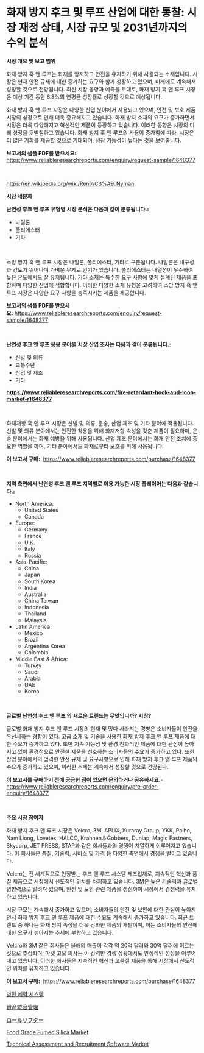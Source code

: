 <p><h1>화재 방지 후크 및 루프 산업에 대한 통찰: 시장 재정 상태, 시장 규모 및 2031년까지의 수익 분석</h1></p><p><strong>시장 개요 및 보고 범위</strong></p>
<p><p>화재 방지 훅 앤 루프는 화재를 방지하고 안전을 유지하기 위해 사용되는 소재입니다. 시장은 현재 안전 규제에 대한 증가하는 요구와 함께 성장하고 있으며, 미래에도 계속해서 성장할 것으로 전망됩니다. 최신 시장 동향과 예측을 토대로, 화재 방지 훅 앤 루프 시장은 예상 기간 동안 6.8%의 연평균 성장률로 성장할 것으로 예상됩니다.</p><p>화재 방지 훅 앤 루프 시장은 다양한 산업 분야에서 사용되고 있으며, 안전 및 보호 제품 시장의 성장으로 인해 더욱 중요해지고 있습니다. 화재 방지 소재의 요구가 증가하면서 시장은 더욱 다양해지고 혁신적인 제품이 등장하고 있습니다. 이러한 동향은 시장의 미래 성장을 뒷받침하고 있습니다. 화재 방지 훅 앤 루프의 사용이 증가함에 따라, 시장은 더 많은 기회를 제공할 것으로 기대되며, 성장 가능성이 높다는 것을 보여줍니다.</p></p>
<p><strong>보고서의 샘플 PDF를 받으세요:</strong> <a href="https://www.reliableresearchreports.com/enquiry/request-sample/1648377">https://www.reliableresearchreports.com/enquiry/request-sample/1648377</a></p>
<p>&nbsp;</p>
<p><a href="https://en.wikipedia.org/wiki/Ren%C3%A9_Nyman">https://en.wikipedia.org/wiki/Ren%C3%A9_Nyman</a></p>
<p><strong>시장 세분화</strong></p>
<p><strong>난연성 후크 앤 루프 유형별 시장 분석은 다음과 같이 분류됩니다.:</strong></p>
<p><ul><li>나일론</li><li>폴리에스터</li><li>기타</li></ul></p>
<p>&nbsp;</p>
<p><p>소방 방지 훅 앤 루프 시장은 나일론, 폴리에스터, 기타로 구분됩니다. 나일론은 내구성과 강도가 뛰어나며 가벼운 무게로 인기가 있습니다. 폴리에스터는 내열성이 우수하여 높은 온도에서도 잘 유지됩니다. 기타 소재는 특수한 요구 사항에 맞게 설계된 제품을 포함하며 다양한 산업에 적합합니다. 이러한 다양한 소재 유형을 고려하여 소방 방지 훅 앤 루프 시장은 다양한 요구 사항을 충족시키는 제품을 제공합니다.</p></p>
<p><strong>보고서의 샘플 PDF를 받으세요:</strong>&nbsp;<a href="https://www.reliableresearchreports.com/enquiry/request-sample/1648377">https://www.reliableresearchreports.com/enquiry/request-sample/1648377</a></p>
<p>&nbsp;</p>
<p><strong> 난연성 후크 앤 루프 응용 분야별 시장 산업 조사는 다음과 같이 분류됩니다.:</strong></p>
<p><ul><li>신발 및 의류</li><li>교통수단</li><li>산업 및 제조</li><li>기타</li></ul></p>
<p><strong><a href="https://www.reliableresearchreports.com/fire-retardant-hook-and-loop-market-r1648377">https://www.reliableresearchreports.com/fire-retardant-hook-and-loop-market-r1648377</a></strong></p>
<p>&nbsp;</p>
<p><p>화재저항 훅 앤 루프 시장은 신발 및 의류, 운송, 산업 제조 및 기타 분야에 적용됩니다. 신발 및 의류 분야에서는 안전한 착용을 위해 화재저항 속성을 갖춘 제품이 필요하며, 운송 분야에서는 화재 예방을 위해 사용됩니다. 산업 제조 분야에서는 화재 안전 조치에 중요한 역할을 하며, 기타 분야에서도 화재로부터 보호를 위해 사용됩니다.</p></p>
<p><strong>이 보고서 구매:</strong>&nbsp; <a href="https://www.reliableresearchreports.com/purchase/1648377">https://www.reliableresearchreports.com/purchase/1648377</a></p>
<p>&nbsp;</p>
<p><strong>지역 측면에서 난연성 후크 앤 루프 지역별로 이용 가능한 시장 플레이어는 다음과 같습니다.:</strong></p>
<p><ul>
    <li>
        North America:
        <ul>
            <li>United States</li>
            <li>Canada</li>
        </ul>
    </li>
    <li>
        Europe:
        <ul>
            <li>Germany</li>
            <li>France</li>
            <li>U.K.</li>
            <li>Italy</li>
            <li>Russia</li>
        </ul>
    </li>
    <li>
        Asia-Pacific:
        <ul>
            <li>China</li>
            <li>Japan</li>
            <li>South Korea</li>
            <li>India</li>
            <li>Australia</li>
            <li>China Taiwan</li>
            <li>Indonesia</li>
            <li>Thailand</li>
            <li>Malaysia</li>
        </ul>
    </li>
    <li>
        Latin America:
        <ul>
            <li>Mexico</li>
            <li>Brazil</li>
            <li>Argentina Korea</li>
            <li>Colombia</li>
        </ul>
    </li>
    <li>
        Middle East & Africa:
        <ul>
            <li>Turkey</li>
            <li>Saudi</li>
            <li>Arabia</li>
            <li>UAE</li>
            <li>Korea</li>
        </ul>
    </li>
    </ul></p>
<p>&nbsp;</p>
<p><strong>글로벌 난연성 후크 앤 루프 의 새로운 트렌드는 무엇입니까? 시장?</strong></p>
<p><p>글로벌 화재 방지 후크 앤 루프 시장의 현재 및 떴다 사라지는 경향은 소비자들이 안전을 우선시하는 경향이 있다. 고급 소재 및 기술을 사용한 화재 방지 후크 앤 루프 제품에 대한 수요가 증가하고 있다. 또한 지속 가능성 및 환경 친화적인 제품에 대한 관심이 높아지고 있어 환경적으로 안전한 제품을 선호하는 소비자들의 수요가 증가하고 있다. 또한 산업 분야에서의 엄격한 안전 규제 및 요구사항으로 인해 화재 방지 후크 앤 루프 제품의 수요가 증가하고 있으며, 이러한 추세는 계속해서 성장할 것으로 전망된다.</p></p>
<p><strong>이 보고서를 구매하기 전에 궁금한 점이 있으면 문의하거나 공유하세요.</strong>- <a href="https://www.reliableresearchreports.com/enquiry/pre-order-enquiry/1648377">https://www.reliableresearchreports.com/enquiry/pre-order-enquiry/1648377</a></p>
<p>&nbsp;</p>
<p><strong>주요 시장 참여자</strong></p>
<p><p>화재 방지 후크 앤 루프 시장은 Velcro, 3M, APLIX, Kuraray Group, YKK, Paiho, Nam Liong, Lovetex, HALCO, Krahnen＆Gobbers, Dunlap, Magic Fastners, Skycorp, JET PRESS, STAP과 같은 회사들과의 경쟁이 치열하게 이루어지고 있습니다. 이 회사들은 품질, 기술력, 서비스 및 가격 등 다양한 측면에서 경쟁을 벌이고 있습니다.</p><p>Velcro는 전 세계적으로 인정받는 후크 앤 루프 시스템 제조업체로, 지속적인 혁신과 품질 제품으로 시장에서 선도적인 위치를 차지하고 있습니다. 3M은 높은 기술력과 글로벌 영향력으로 알려져 있으며, 안전 및 보안 관련 제품을 생산하여 시장에서 경쟁력을 유지하고 있습니다.</p><p>시장 규모는 계속해서 증가하고 있으며, 소비자들의 안전 및 보안에 대한 관심이 높아지면서 화재 방지 후크 앤 루프 제품에 대한 수요도 계속해서 증가하고 있습니다. 최근 트렌드 중 하나는 화재 방지 속성을 더욱 강화한 제품의 개발이며, 이는 소비자들의 안전에 대한 요구가 높아지는 추세에 부합하고 있습니다.</p><p>Velcro와 3M 같은 회사들은 올해의 매출이 각각 약 20억 달러와 30억 달러에 이르는 것으로 추정되며, 마켓 고요 회사는 이 강력한 경쟁 상황에서도 안정적인 성장을 이루어내고 있습니다. 이러한 회사들은 지속적인 혁신과 고품질 제품을 통해 시장에서 선도적인 위치를 유지하고 있습니다.</p></p>
<p><strong>이 보고서 구매:</strong>&nbsp;&nbsp;<a href="https://www.reliableresearchreports.com/purchase/1648377">https://www.reliableresearchreports.com/purchase/1648377</a></p>
<p><p><a href="https://github.com/shampaakter36/Market-Research-Report-List-2/blob/main/391309328167.md">병원 예약 시스템</a></p><p><a href="https://github.com/TerrellConn/Market-Research-Report-List-2/blob/main/575625320627.md">資産統合管理</a></p><p><a href="https://github.com/RandallRunte2023/Market-Research-Report-List-2/blob/main/855592020628.md">ロールリフター</a></p><p><a href="https://github.com/polesdua1/Market-Research-Report-List-1/blob/main/food-grade-fumed-silica-market.md">Food Grade Fumed Silica Market</a></p><p><a href="https://issuu.com/reportprime-2/docs/technical-assessment-and-recruitment-software-mark">Technical Assessment and Recruitment Software Market</a></p></p>